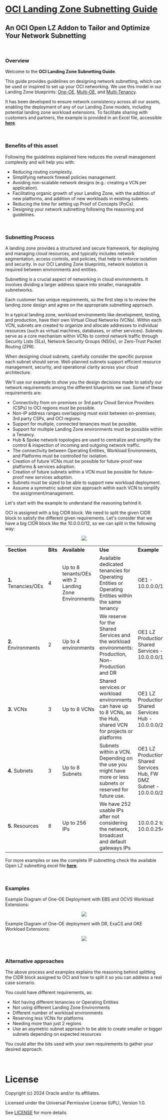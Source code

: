 # **[OCI Landing Zone Subnetting Guide](#)**
## **An OCI Open LZ Addon to Tailor and Optimize Your Network Subnetting**

&nbsp; 

### Overview

Welcome to the **OCI Landing Zone Subnetting Guide**. 

This guide provides guidelines on designing network subnetting, which can be used or inspired to set up your OCI networking. We use this model in our Landing Zone blueprints: [One-OE](../../blueprints/one-oe/readme.md), [Multi-OE](../../blueprints/multi-oe/readme.md), and [Multi-Tenancy](../../blueprints/multi-tenancy/readme.md). 

It has been developed to ensure network consistency across all our assets, enabling the deployment of any of our Landing Zone models, including potential landing zone workload extensions. To facilitate sharing with customers and partners, the example is provided in an Excel file, accessible [**here**](./content/OpenLZ_Network_Subnetting.xlsx).

&nbsp; 

### Benefits of this asset

Following the guidelines explained here reduces the overall management complexity and will help you with:

* Reducing routing complexity.
* Simplifying network firewall policies management.
* Avoiding non-scalable network designs (e.g.: creating a VCN per application).
* Facilitating organic growth of your Landing Zone, with the addition of new platforms, and addition of new workloads in existing subnets.
* Reducing the time for setting up Proof of Concepts (PoCs).
* Designing your network subnetting following the reasoning and guidelines.

&nbsp; 

 
### Subnetting Process

A landing zone provides a structured and secure framework, for deploying and managing cloud resources, and typically includes network segmentation, access controls, and policies, that help to enforce isolation and security. In our OCI Landing Zone blueprints, network isolation is required between environments and entities. 

Subnetting is a crucial aspect of networking in cloud environments. It involves dividing a larger address space into smaller, manageable subnetworks.

Each customer has unique requirements, so the first step is to review the landing zone design and agree on the appropriate subnetting approach.

In a typical landing zone, workload environments like development, testing, and production, have their own Virtual Cloud Networks (VCNs). Within each VCN, subnets are created to organize and allocate addresses to individual resources (such as virtual machines, databases, or other services). Subnets serve as a core mechanism within VCNs to control network traffic through Security Lists (SLs), Network Security Groups (NSGs), or Zero-Trust Packet Routing (ZPR).

When designing cloud subnets, carefully consider the specific purpose each subnet should serve. Well-planned subnets support efficient resource management, security, and operational clarity across your cloud architecture.

We'll use our example to show you the design decisions made to satisfy our network requirements among the different blueprints we use. Some of these requirements are:

* Connectivity from on-premises or 3rd party Cloud Service Providers (CSPs) to OCI regions must be possible.
* Non-IP address ranges overlapping must exist between on-premises, 3rd party CSPs, and OCI regions.
* Support for multiple, connected tenancies must be possible.
* Support for multiple Landing Zone environments must be possible within a Tenancy.
* Hub & Spoke network topologies are used to centralize and simplify the control & inspection of incoming and outgoing network traffic.
* The connectivity between Operating Entities, Workload Environments, and Platforms must be controlled for isolation.
* Creation of future VCNs must be possible for future-proof new platforms & services adoption.
* Creation of future subnets within a VCN must be possible for future-proof new services adoption. 
* Subnets must be sized to be able to support new workload deployment.
* Assume a symmetric subnet size approach within each VCN to simplify the assignment/management.
  
Let's start with the example to understand the reasoning behind it.

OCI is assigned with a big CIDR block. We need to split the given CIDR block to satisfy the different given requirements. Let's consider that we have a big CIDR block like the 10.0.0.0/12, so we can split in the following way:

<p align="center" width="100%">
    <img src="./content/subnetting.jpg">
</p>

| | | | | |
|---|---|---|---|---|
| **Section** | **Bits** | **Available** | **Use** | **Example** |
| **1.** Tenancies/OEs | 4 | Up to 8 tenants/OEs with 2 Landing Zone Environments | Available dedicated tenancies for Operating Entities or Operating Entities within the same tenancy | OE1 - 10.0.0.0/15 |
| **2.** Environments | 2 | Up to 4 environments | We reserve for the Shared Services and the workload environments: Production, Non-Production and DR | OE1 LZ Production Shared Services - 10.0.0.0/18
| **3.** VCNs | 3 | Up to 8 VCNs | Shared services or workload environments can have up to 8 VCNs, as the Hub, shared VCN for projects or platforms | OE1 LZ Production, Shared Services Hub - 10.0.0.0/21 |
| **4.** Subnets | 3 | Up to 8 Subnets | Subnets within a VCN. Depending on the use you might have more or less subnets or reserved for future use. | OE1 LZ Production, Shared Services Hub, FW DMZ Subnet - 10.0.0.0/24 |
| **5.** Resources | 8 | Up to 256 IPs | We have 252 usable IPs after not considering the network, broadcast and default gateways IPs | 10.0.0.2 to 10.0.0.254 |

For more examples or see the complete IP subnetting check the available Open LZ subnetting excel file [**here**](./content/OpenLZ_Network_Subnetting.xlsx).

&nbsp; 

### Examples

Example Diagram of One-OE Deployment with EBS and OCVS Workload Extensions:
<p align="center" width="100%">
    <img src="./content/example1.jpg">
</p>

Example Diagram of One-OE deployment with DR, ExaCS and OKE Workload Extensions:
<p align="center" width="100%">
    <img src="./content/example2.jpg">
</p>

&nbsp; 

### Alternative approaches

The above process and examples explains the reasoning behind splitting the CIDR block assigned to OCI and how to split it so you can address a real case scenario.

You could have different requirements, as:

* Not having different tenancies or Operating Entities
* Not using different Landing Zone Environments
* Different number of workload environments
* Reserving less VCNs for platforms
* Needing more than just 2 regions
* Use an asymetric subnet approach to be able to create smaller or bigger subnets depending on expected resources 

You could alter the bits used with your own requirements to gather your desired approach.

&nbsp; 

# License

Copyright (c) 2024 Oracle and/or its affiliates.

Licensed under the Universal Permissive License (UPL), Version 1.0.

See [LICENSE](/LICENSE.txt) for more details.